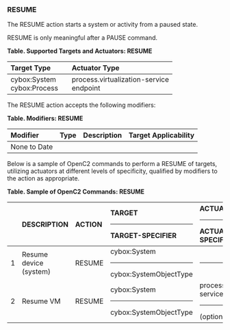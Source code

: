 ### RESUME
The RESUME action starts a system or activity from a paused state.

RESUME is only meaningful after a PAUSE command.

**Table. Supported Targets and Actuators: RESUME**

| Target Type |  | Actuator Type | 
| :--- | :--- | :--- | 
| cybox:System<br>cybox:Process |  | process.virtualization-service<br>endpoint | 

The RESUME action accepts the following modifiers:

**Table. Modifiers: RESUME**

| Modifier | Type | Description | Target Applicability | 
| :--- | :--- | :--- | :--- | 
| None to Date |  |  |  | 

Below is a sample of OpenC2 commands to perform a RESUME of targets, utilizing actuators at different levels of specificity, qualified by modifiers to the action as appropriate.

**Table. Sample of OpenC2 Commands: RESUME**

|  | DESCRIPTION | ACTION | TARGET<hr>TARGET-SPECIFIER | ACTUATOR<hr>ACTUATOR-SPECIFIER | MODIFIER | 
| :--- | :--- | :--- | :--- | :--- | :--- | 
| 1 | Resume device (system) | RESUME | cybox:System<hr>cybox:SystemObjectType | <hr> |  | 
| 2 | Resume VM | RESUME | cybox:System<hr>cybox:SystemObjectType | process.virtualization-service<hr>(optional) |  | 

